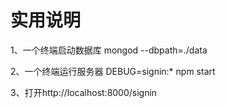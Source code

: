 # 实用说明

1、一个终端启动数据库  mongod --dbpath=./data

2、一个终端运行服务器 DEBUG=signin:* npm start

3、打开http://localhost:8000/signin

